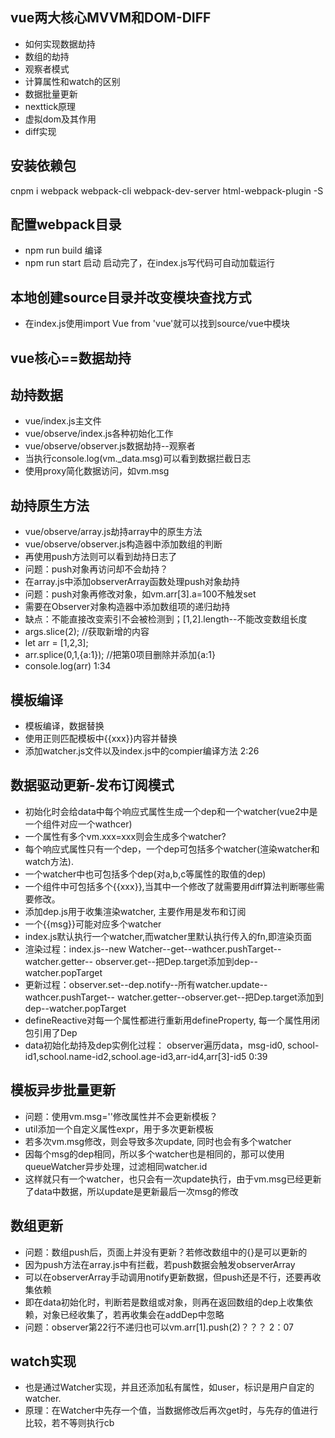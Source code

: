 ## vue两大核心MVVM和DOM-DIFF
- 如何实现数据劫持
- 数组的劫持
- 观察者模式
- 计算属性和watch的区别
- 数据批量更新
- nexttick原理
- 虚拟dom及其作用
- diff实现

## 安装依赖包
cnpm i webpack webpack-cli webpack-dev-server html-webpack-plugin -S

## 配置webpack目录
- npm run build 编译
- npm run start 启动
启动完了，在index.js写代码可自动加载运行

## 本地创建source目录并改变模块查找方式
- 在index.js使用import Vue from 'vue'就可以找到source/vue中模块

## vue核心==数据劫持
## 劫持数据
- vue/index.js主文件
- vue/observe/index.js各种初始化工作
- vue/observe/observer.js数据劫持--观察者
- 当执行console.log(vm._data.msg)可以看到数据拦截日志
- 使用proxy简化数据访问，如vm.msg

## 劫持原生方法
- vue/observe/array.js劫持array中的原生方法
- vue/observe/observer.js构造器中添加数组的判断
- 再使用push方法则可以看到劫持日志了
- 问题：push对象再访问却不会劫持？
- 在array.js中添加observerArray函数处理push对象劫持
- 问题：push对象再修改对象，如vm.arr[3].a=100不触发set
- 需要在Observer对象构造器中添加数组项的递归劫持
- 缺点：不能直接改变索引不会被检测到；[1,2].length--不能改变数组长度
- args.slice(2); //获取新增的内容
- let arr = [1,2,3];
- arr.splice(0,1,{a:1}); //把第0项目删除并添加{a:1}
- console.log(arr)
1:34

## 模板编译
- 模板编译，数据替换
- 使用正则匹配模板中{{xxx}}内容并替换
- 添加watcher.js文件以及index.js中的compier编译方法
2:26

## 数据驱动更新-发布订阅模式
- 初始化时会给data中每个响应式属性生成一个dep和一个watcher(vue2中是一个组件对应一个wathcer)
- 一个属性有多个vm.xxx=xxx则会生成多个watcher?
- 每个响应式属性只有一个dep，一个dep可包括多个watcher(渲染watcher和watch方法).
- 一个watcher中也可包括多个dep(对a,b,c等属性的取值的dep)
- 一个组件中可包括多个{{xxx}},当其中一个修改了就需要用diff算法判断哪些需要修改。
- 添加dep.js用于收集渲染watcher, 主要作用是发布和订阅
- 一个{{msg}}可能对应多个watcher
- index.js默认执行一个watcher,而watcher里默认执行传入的fn,即渲染页面
- 渲染过程：index.js--new Watcher--get--wathcer.pushTarget--watcher.getter--
  observer.get--把Dep.target添加到dep--watcher.popTarget
- 更新过程：observer.set--dep.notify--所有watcher.update--wathcer.pushTarget--
  watcher.getter--observer.get--把Dep.target添加到dep--watcher.popTarget
- defineReactive对每一个属性都进行重新用defineProperty, 每一个属性用闭包引用了Dep
- data初始化劫持及dep实例化过程：
  observer遍历data，msg-id0, school-id1,school.name-id2,school.age-id3,arr-id4,arr[3]-id5
0:39

## 模板异步批量更新
- 问题：使用vm.msg=''修改属性并不会更新模板？
- util添加一个自定义属性expr，用于多次更新模板
- 若多次vm.msg修改，则会导致多次update, 同时也会有多个watcher
- 因每个msg的dep相同，所以多个watcher也是相同的，那可以使用queueWatcher异步处理，过滤相同watcher.id
- 这样就只有一个watcher，也只会有一次update执行，由于vm.msg已经更新了data中数据，所以update是更新最后一次msg的修改

## 数组更新
- 问题：数组push后，页面上并没有更新？若修改数组中的{}是可以更新的
- 因为push方法在array.js中有拦截，若push数据会触发observerArray
- 可以在observerArray手动调用notify更新数据，但push还是不行，还要再收集依赖
- 即在data初始化时，判断若是数组或对象，则再在返回数组的dep上收集依赖，对象已经收集了，若再收集会在addDep中忽略
- 问题：observer第22行不递归也可以vm.arr[1].push(2)？？？
2：07

## watch实现
- 也是通过Watcher实现，并且还添加私有属性，如user，标识是用户自定的watcher.
- 原理：在Watcher中先存一个值，当数据修改后再次get时，与先存的值进行比较，若不等则执行cb